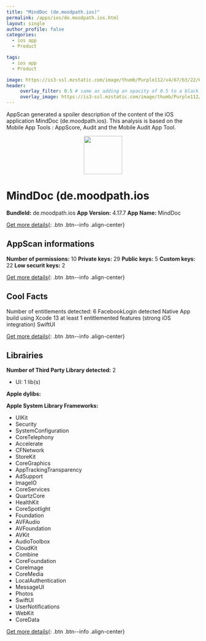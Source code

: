 ```yaml
---
title: "MindDoc (de.moodpath.ios)"
permalink: /apps/ios/de.moodpath.ios.html
layout: single
author_profile: false
categories: 
  - ios app 
  - Product 

tags: 
  - ios app 
  - Product 

image: https://is3-ssl.mzstatic.com/image/thumb/Purple112/v4/67/b3/22/67b322ae-d17a-e1db-76e3-f72ae9aca7ca/AppIcon-0-1x_U007emarketing-0-10-0-85-220.png/512x512bb.jpg
header: 
     overlay_filter: 0.5 # same as adding an opacity of 0.5 to a black background
     overlay_image: https://is3-ssl.mzstatic.com/image/thumb/Purple112/v4/67/b3/22/67b322ae-d17a-e1db-76e3-f72ae9aca7ca/AppIcon-0-1x_U007emarketing-0-10-0-85-220.png/512x512bb.jpg
---
```

AppScan generated a spoiler description of the content of the iOS application MindDoc (de.moodpath.ios). This analysis is based on the Mobile App Tools : AppScore, Audit and the Mobile Audit App Tool.

  
  
<div style="text-align: center;"><img src="https://is3-ssl.mzstatic.com/image/thumb/Purple112/v4/67/b3/22/67b322ae-d17a-e1db-76e3-f72ae9aca7ca/AppIcon-0-1x_U007emarketing-0-10-0-85-220.png/512x512bb.jpg" width="100" height="100"></div>  
  
# MindDoc (de.moodpath.ios

**BundleId:** de.moodpath.ios
**App Version:** 4.17.7
**App Name:** MindDoc


[Get more details](/pricing.html){: .btn .btn--info .align-center}  
  
## AppScan informations 

**Number of permissions:** 10
**Private keys:** 29
**Public keys:** 5
**Custom keys:** 22
**Low securit keys:** 2
  
[Get more details](/pricing.html){: .btn .btn--info .align-center}

## Cool Facts

Number of entitlements detected: 6
FacebookLogin detected
Native App
build using Xcode 13
at least 1 entitlemented features (strong iOS integration)
SwiftUI
  
[Get more details](/pricing.html){: .btn .btn--info .align-center}

## Librairies 
**Number of Third Party Library detected:** 2
- UI: 1 lib(s)

**Apple dylibs:**


**Apple System Library Frameworks:**
- UIKit
- Security
- SystemConfiguration
- CoreTelephony
- Accelerate
- CFNetwork
- StoreKit
- CoreGraphics
- AppTrackingTransparency
- AdSupport
- ImageIO
- CoreServices
- QuartzCore
- HealthKit
- CoreSpotlight
- Foundation
- AVFAudio
- AVFoundation
- AVKit
- AudioToolbox
- CloudKit
- Combine
- CoreFoundation
- CoreImage
- CoreMedia
- LocalAuthentication
- MessageUI
- Photos
- SwiftUI
- UserNotifications
- WebKit
- CoreData


  
[Get more details](/pricing.html){: .btn .btn--info .align-center}

